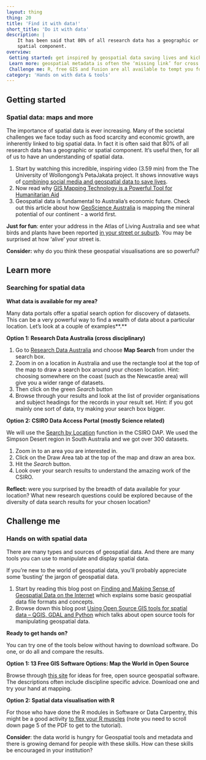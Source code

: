 ```yaml
---
layout: thing
thing: 20
title: 'Find it with data!'
short_title: 'Do it with data'
description: |
    It has been said that 80% of all research data has a geographic or
    spatial component.
overview:
 Getting started: get inspired by geospatial data saving lives and kick starting our economy
 Learn more: geospatial metadata is often the ‘missing link’ for cross disciplinary studies - find out how to fill in this missing link
 Challenge me: R, free GIS and Fusion are all available to tempt you for this Thing!
category: 'Hands on with data & tools'
---
```

## Getting started
### Spatial data: maps and more

The importance of spatial data is ever increasing. Many of the societal
challenges we face today such as food scarcity and economic growth, are
inherently linked to big spatial data. In fact it is often said that 80%
of all research data has a geographic or spatial component. It’s useful
then, for all of us to have an understanding of spatial data.

1.  Start by watching this incredible, inspiring video (3.59 min) from
    the The University of Wollongong’s PetaJakata project. It shows
    innovative ways of [combining social media and geospatial data to
    save lives](https://youtu.be/6v7BO8_rhWI).
2.  Now read why [GIS Mapping Technology is a Powerful Tool for
    Humanitarian
    Aid](https://www.directrelief.org/2013/07/why-mapping-technology-is-a-powerful-tool-for-humanitarian-aid/)
3.  Geospatial data is fundamental to Australia’s economic future. Check
    out this article about how [GeoScience
    Australia](http://www.ga.gov.au/news-events/news/latest-news/continental-scale-mapping-of-mineral-potential-wins-top-award)
    is mapping the mineral potential of our continent - a world first.

**Just for fun**: enter your address in the Atlas of Living Australia
and see what birds and plants have been reported [in your street or
suburb](https://biocache.ala.org.au/explore/your-area "ALA: Explore Your Area").
You may be surprised at how ‘alive’ your street is.

**Consider:** why do you think these geospatial visualisations are so
powerful?

## Learn more
### Searching for spatial data

**What data is available for my area?**

Many data portals offer a spatial search option for discovery of
datasets. This can be a very powerful way to find a wealth of data about
a particular location. Let’s look at a couple of examples**.**

**Option 1: Research Data Australia (cross disciplinary)**

1.  Go to [Research Data Australia](https://researchdata.ands.org.au/)
    and choose **Map Search** from under the search
    box.
2.  Zoom in on a location in Australia and use the rectangle tool at the
    top of the map to draw a search box around your chosen location.
    Hint: choosing somewhere on the coast (such as the Newcastle area)
    will give you a wider range of datasets.
3.  Then click on the green *Search* button
4.  Browse through your results and look at the list of provider
    organisations and subject headings for the records in your result
    set. Hint: if you got mainly one sort of data, try making your
    search box bigger.

**Option 2: CSIRO Data Access Portal (mostly Science related)**

We will use the [Search by
Location](https://data.csiro.au/dap/searchByLocation) function in the
CSIRO DAP. We used the Simpson Desert region in South Australia and we
got over 300 datasets.

1.  Zoom in to an area you are interested in.
2.  Click on the Draw Area tab at the top of the map and draw an area
    box.
3.  Hit the *Search* button.
4.  Look over your search results to understand the amazing work of the
    CSIRO.

**Reflect:** were you surprised by the breadth of data available for
your location? What new research questions could be explored because of
the diversity of data search results for your chosen location?

## Challenge me
### Hands on with spatial data

There are many types and sources of geospatial data. And there are many
tools you can use to manipulate and display spatial data.

If you’re new to the world of geospatial data, you’ll probably
appreciate some ‘busting’ the jargon of geospatial data.

1.  Start by reading this blog post on [Finding and Making Sense of
    Geospatial Data on the
    Internet](https://blog.openshift.com/finding-and-making-sense-of-geospatial-data-on-the-internet/)
    which explains some basic geospatial data file formats and concepts.
2.  Browse down this blog post [Using Open Source GIS tools for spatial
    data – QGIS, GDAL and
    Python](https://blog.openshift.com/using-open-source-gis-tools-for-spatial-data-qgis-gdal-python/)
    which talks about open source tools for manipulating geospatial
    data.

**Ready to get hands on?**

You can try one of the tools below without having to download software.
Do one, or do all and compare the results.

**Option 1: 13 Free GIS Software Options: Map the World in Open Source**

Browse through [this site](http://gisgeography.com/free-gis-software/)
for ideas for free, open source geospatial software. The descriptions
often include discipline specific advice. Download one and try your hand
at mapping.

**Option 2: Spatial data visualisation with R**

For those who have done the R modules in Software or Data Carpentry,
this might be a good activity [to flex your R
muscles](https://www.researchgate.net/publication/274697165_Spatial_data_visualisation_with_R)
(note you need to scroll down page 5 of the PDF to get to the tutorial).

**Consider**: the data world is hungry for Geospatial tools and metadata
and there is growing demand for people with these skills. How can these
skills be encouraged in your institution?
